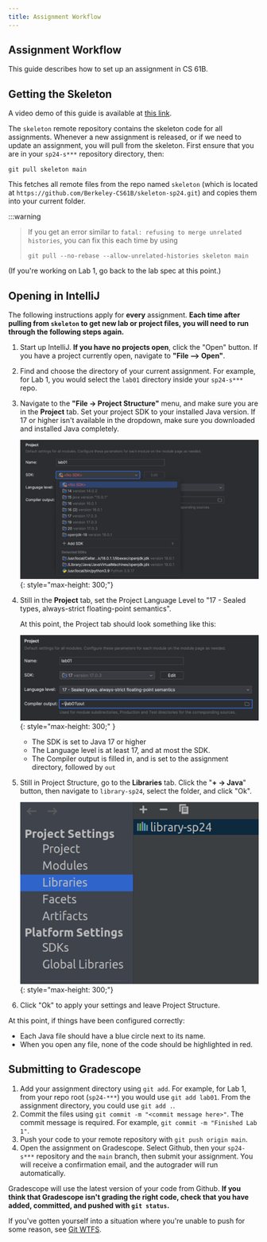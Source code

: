 ```yaml
---
title: Assignment Workflow
---
```


## Assignment Workflow

This guide describes how to set up an assignment in CS 61B.

## Getting the Skeleton

A video demo of this guide is available at [this link](https://www.youtube.com/watch?v=tABtNcN5y0A).

The `skeleton` remote repository contains the skeleton code for all assignments.
Whenever a new assignment is released, or if we need to update an assignment,
you will pull from the skeleton. First ensure that you are in your `sp24-s***`
repository directory, then:

```shell
git pull skeleton main
```

This fetches all remote files from the repo named `skeleton` (which
is located at `https://github.com/Berkeley-CS61B/skeleton-sp24.git`) and copies
them into your current folder.

:::warning
> If you get an error similar to `fatal: refusing to merge unrelated histories`,
> you can fix this each time by using
> 
> ```shell
> git pull --no-rebase --allow-unrelated-histories skeleton main
> ```

(If you're working on Lab 1, go back to the lab spec at this point.)

## Opening in IntelliJ

The following instructions apply for **every** assignment. **Each time after
pulling from `skeleton` to get new lab or project files, you will need to run
through the following steps again.**

1.  Start up IntelliJ. **If you have no projects open**, click the "Open"
    button. If you have a project currently open, navigate to
    **"File --> Open"**.

1.  Find and choose the directory of your current assignment. For example, for
    Lab 1, you would select the `lab01` directory inside your `sp24-s***` repo.

1.  Navigate to the **"File -> Project Structure"** menu, and make sure you are
    in the **Project** tab. Set your project SDK to your installed Java version.
    If 17 or higher isn't available in the dropdown, make sure you downloaded
    and installed Java completely.

    ![select-jdk](/img/cs61b/select_jdk.png){: style="max-height: 300;"}

1.  Still in the **Project** tab, set the Project Language Level to
    "17 - Sealed types, always-strict floating-point semantics".

    At this point, the Project tab should look something like this:

    ![project](/img/cs61b/project_structure_settings.png){: style="max-height: 300;" }

    -   The SDK is set to Java 17 or higher
    -   The Language level is at least 17, and at most the SDK.
    -   The Compiler output is filled in, and is set to the assignment
        directory, followed by `out`

1.  Still in Project Structure, go to the **Libraries** tab. Click the
    "**+ -> Java**" button, then navigate to `library-sp24`, select the
    folder, and click "Ok".

    ![select-libraries](/img/cs61b/select_libraries.png){: style="max-height: 300;"}

1.  Click "Ok" to apply your settings and leave Project Structure.

At this point, if things have been configured correctly:

-   Each Java file should have a blue circle next to its name.
-   When you open any file, none of the code should be highlighted in
    red.

## Submitting to Gradescope

1.  Add your assignment directory using `git add`. For example, for Lab 1,
    from your repo root (`sp24-***`) you would use `git add lab01`. From the
    assignment directory, you could use `git add .`.
1.  Commit the files using `git commit -m "<commit message here>"`. The commit
    message is required. For example, `git commit -m "Finished Lab 1"`.
1.  Push your code to your remote repository with `git push origin main`.
1.  Open the assignment on Gradescope. Select Github, then your `sp24-s***`
    repository and the `main` branch, then submit your assignment. You will
    receive a confirmation email, and the autograder will run automatically.

Gradescope will use the latest version of your code from Github. **If you think
that Gradescope isn't grading the right code, check that you have added,
committed, and pushed  with `git status`.**

If you've gotten yourself into a situation where you're unable to push for some reason,
see [Git WTFS](../git/wtfs.md).

